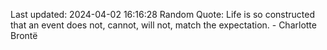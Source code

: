 Last updated: 2024-04-02 16:16:28
Random Quote: Life is so constructed that an event does not, cannot, will not, match the expectation. - Charlotte Brontë